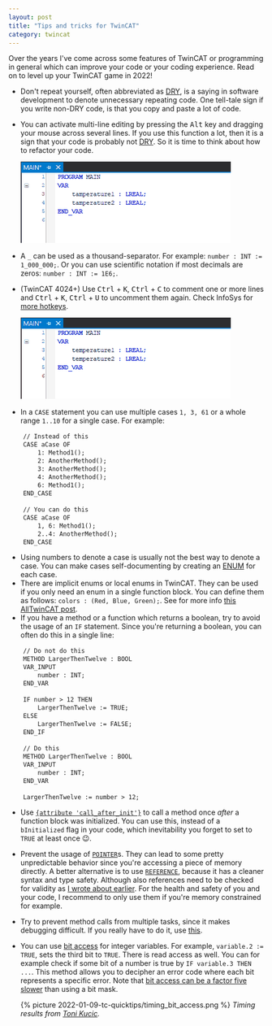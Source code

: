 ```yaml
---
layout: post
title: "Tips and tricks for TwinCAT"
category: twincat
---
```


Over the years I've come across some features of TwinCAT or programming in general which can improve your code or your coding experience. Read on to level up your TwinCAT game in 2022!

- Don't repeat yourself, often abbreviated as [DRY](https://en.wikipedia.org/wiki/Don%27t_repeat_yourself), is a saying in software development to denote unnecessary repeating code. One tell-tale sign if you write non-DRY code, is that you copy and paste a lot of code.
- You can activate multi-line editing by pressing the <kbd>Alt</kbd> key and dragging your mouse across several lines. If you use this function a lot, then it is a sign that your code is probably not [DRY](https://en.wikipedia.org/wiki/Don%27t_repeat_yourself). So it is time to think about how to refactor your code.

    ![multi-line editing with Alt key](/assets/2022-01-09-tc-quicktips/multiline_editing.gif)

- A `_` can be used as a thousand-separator. For example: `number : INT := 1_000_000;`. Or you can use scientific notation if most decimals are zeros: `number : INT := 1E6;`.
- (TwinCAT 4024+) Use <kbd>Ctrl</kbd> + <kbd>K</kbd>, <kbd>Ctrl</kbd> + <kbd>C</kbd> to comment one or more lines and <kbd>Ctrl</kbd> + <kbd>K</kbd>, <kbd>Ctrl</kbd> + <kbd>U</kbd> to uncomment them again. Check InfoSys for [more hotkeys](https://infosys.beckhoff.com/content/1033/tc3_plc_intro/8116040203.html?id=3573376012774111267).

    ![comment one or more lines](/assets/2022-01-09-tc-quicktips/commenting.gif)

- In a `CASE` statement you can use multiple cases `1, 3, 61` or a whole range `1..10` for a single case. For example:

```
	// Instead of this
	CASE aCase OF
	    1: Method1();
	    2: AnotherMethod();
	    3: AnotherMethod();
	    4: AnotherMethod();
	    6: Method1();
	END_CASE

	// You can do this
	CASE aCase OF
	    1, 6: Method1();
	    2..4: AnotherMethod();
	END_CASE
```
- Using numbers to denote a case is usually not the best way to denote a case. You can make cases self-documenting by creating an [ENUM](https://infosys.beckhoff.com/english.php?content=../content/1033/tcplccontrol/html/tcplcctrl_enum.htm&id=) for each case.
- There are implicit enums or local enums in TwinCAT. They can be used if you only need an enum in a single function block. You can define them as follows: `colors : (Red, Blue, Green);`. See for more info [this AllTwinCAT post](https://alltwincat.com/2021/11/16/local-enumerations/).
- If you have a method or a function which returns a boolean, try to avoid the usage of an `IF` statement. Since you're returning a boolean, you can often do this in a single line:

```
	// Do not do this
	METHOD LargerThenTwelve : BOOL
	VAR_INPUT
		number : INT;
	END_VAR

	IF number > 12 THEN
		LargerThenTwelve := TRUE;
	ELSE
		LargerThenTwelve := FALSE;
	END_IF

	// Do this
	METHOD LargerThenTwelve : BOOL
	VAR_INPUT
		number : INT;
	END_VAR

	LargerThenTwelve := number > 12;
```
- Use [`{attribute 'call_after_init'}`](https://infosys.beckhoff.com/english.php?content=../content/1033/tc3_plc_intro/2529600907.html&id=) to call a method once _after_ a function block was initialized. You can use this, instead of a `bInitialized` flag in your code, which inevitability you forget to set to `TRUE` at least once 😉.
- Prevent the usage of [`POINTER`](https://infosys.beckhoff.com/content/1033/tc3_plc_intro/2529453451.html?id=5839194631499501145)s. They can lead to some pretty unpredictable behavior since you're accessing a piece of memory directly. A better alternative is to use [`REFERENCE`](https://infosys.beckhoff.com/content/1033/tc3_plc_intro/2529458827.html?id=2716630061017907414), because it has a cleaner syntax and type safety. Although also references need to be checked for validity as [I wrote about earlier](https://cookncode.com/twincat/2021/02/07/preventing-page-faults-from-references.html). For the health and safety of you and your code, I  recommend to only use them if you're memory constrained for example.
- Try to prevent method calls from multiple tasks, since it makes debugging difficult. If you really have to do it, use [this](https://infosys.beckhoff.com/content/1033/tc3_plc_intro/45844579955484184843.html?id=2972649925198044529).
- You can use [bit access](https://infosys.beckhoff.com/content/1033/tc3_plc_intro/2529343371.html?id=6082056588980779846) for integer variables. For example, `variable.2 := TRUE`, sets the third bit to `TRUE`.  There is read access as well. You can for example check if some bit of a number is true by `IF variable.3 THEN ...`. This method allows you to decipher an error code where each bit represents a specific error. Note that [bit access can be a factor five slower](https://infosys.beckhoff.com/content/1033/tc3_plc_intro/2529442699.html?id=5627824830837717856) than using a bit mask.

	{% picture 2022-01-09-tc-quicktips/timing_bit_access.png %}
	_Timing results from [Toni Kucic](https://github.com/tkucic/codesys_code_execution_speedTests)._
